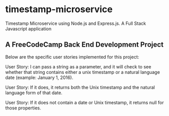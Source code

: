 # timestamp-microservice
Timestamp Microservice  using Node.js and Express.js.
A Full Stack Javascript application

## A FreeCodeCamp Back End Development Project

Below are the specific user stories implemented for this project:

User Story: I can pass a string as a parameter, and it will check to see whether that string contains either a unix timestamp or a natural language date (example: January 1, 2016).

User Story: If it does, it returns both the Unix timestamp and the natural language form of that date.

User Story: If it does not contain a date or Unix timestamp, it returns null for those properties.